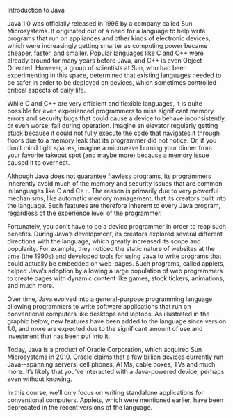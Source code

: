 Introduction to Java

Java 1.0 was officially released in 1996 by a company called Sun Microsystems. It originated out of a need for a language to help write programs that run on appliances and other kinds of electronic devices, which were increasingly getting smarter as computing power became cheaper, faster, and smaller.  Popular languages like C and C++ were already around for many years before Java, and C++ is even Object-Oriented. However, a group of scientists at Sun, who had been experimenting in this space, determined that existing languages needed to be safer in order to be deployed on devices, which sometimes controlled critical aspects of daily life.  

While C and C++ are very efficient and flexible languages, it is quite possible for even experienced programmers to miss significant memory errors and security bugs that could cause a device to behave inconsistently, or even worse, fail during operation.  Imagine an elevator regularly getting stuck because it could not fully execute the code that navigates it through floors due to a memory leak that its programmer did not notice. Or, if you don’t mind tight spaces, imagine a microwave burning your dinner from your favorite takeout spot (and maybe more) because a memory issue caused it to overheat.

Although Java does not guarantee flawless programs, its programmers inherently avoid much of the memory and security issues that are common in languages like C and C++. The reason is primarily due to very powerful mechanisms, like automatic memory management, that its creators built into the language.  Such features are therefore inherent to every Java program, regardless of the experience level of the programmer.

Fortunately, you don’t have to be a device programmer in order to reap such benefits.  During Java’s development, its creators explored several different directions with the language, which greatly increased its scope and popularity.  For example, they noticed the static nature of websites at the time (the 1990s) and developed tools for using Java to write programs that could actually be embedded on web-pages.  Such programs, called applets, helped Java’s adoption by allowing a large population of web programmers to create pages with dynamic content like games, stock tickers, animations, and much more.  

Over time, Java evolved into a general-purpose programming language allowing programmers to write software applications that run on conventional computers like desktops and laptops. As illustrated in the graphic below, new features have been added to the language since version 1.0, and more are expected due to the significant amount of use and investment that has been put into it.

Today, Java is a product of Oracle Corporation, which acquired Sun Microsystems in 2010. Oracle claims that a few billion devices currently run Java--spanning servers, cell phones, ATMs, cable boxes, TVs and much more. It’s likely that you’ve interacted with a Java-powered device, perhaps even without knowing.

In this course, we’ll only focus on writing standalone applications for conventional computers.  Applets, which were mentioned earlier, have been deprecated in the recent versions of the language.